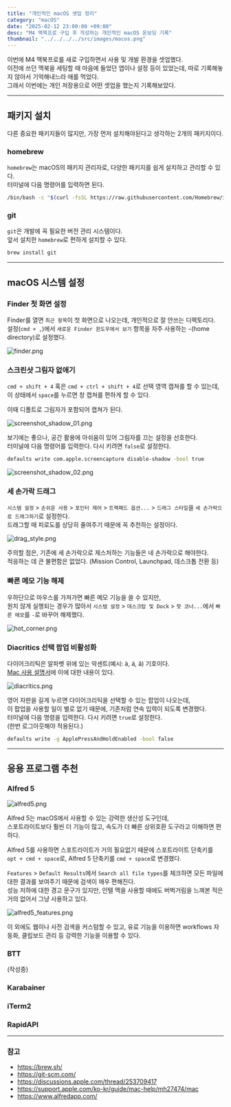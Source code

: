 ```yaml
---
title: "개인적인 macOS 셋업 정리"
category: "macOS"
date: "2025-02-12 23:00:00 +09:00"
desc: "M4 맥북프로 구입 후 작성하는 개인적인 macOS 온보딩 기록"
thumbnail: "../../../../src/images/macos.png"
---
```


이번에 M4 맥북프로를 새로 구입하면서 사용 및 개발 환경을 셋업했다.<br>
이전에 쓰던 맥북을 세팅할 때 마음에 들었던 앱이나 설정 등이 있었는데, 따로 기록해놓지 않아서 기억해내느라 애를 먹었다.<br>
그래서 이번에는 개인 저장용으로 어떤 셋업을 했는지 기록해보았다.

---

## 패키지 설치

다른 중요한 패키지들이 많지만, 가장 먼저 설치해야된다고 생각하는 2개의 패키지이다.

### homebrew

`homebrew`는 macOS의 패키지 관리자로, 다양한 패키지를 쉽게 설치하고 관리할 수 있다.<br>
터미널에 다음 명령어를 입력하면 된다.

```bash
/bin/bash -c "$(curl -fsSL https://raw.githubusercontent.com/Homebrew/install/HEAD/install.sh)"
```

### git

`git`은 개발에 꼭 필요한 버전 관리 시스템이다.<br>
앞서 설치한 `homebrew`로 편하게 설치할 수 있다.

```bash
brew install git
```

---

## macOS 시스템 설정

### Finder 첫 화면 설정

Finder를 열면 `최근 항목`이 첫 화면으로 나오는데, 개인적으로 잘 안쓰는 디렉토리다.<br>
설정(`cmd + ,`)에서 `새로운 Finder 윈도우에서 보기` 항목을 자주 사용하는 `~`(home directory)로 설정했다.

![finder.png](finder.png)

### 스크린샷 그림자 없애기

`cmd + shift + 4` 혹은 `cmd + ctrl + shift + 4`로 선택 영역 캡쳐를 할 수 있는데,<br>
이 상태에서 `space`를 누르면 창 캡쳐를 편하게 할 수 있다.

이때 디폴트로 그림자가 포함되어 캡쳐가 된다.

![screenshot_shadow_01.png](screenshot_shadow_01.png)

보기에는 좋으나, 공간 활용에 아쉬움이 있어 그림자를 끄는 설정을 선호한다.<br>
터미널에 다음 명령어를 입력한다. 다시 키려면 `false`로 설정한다.

```bash
defaults write com.apple.screencapture disable-shadow -bool true
```

![screenshot_shadow_02.png](screenshot_shadow_02.png)

### 세 손가락 드래그

`시스템 설정` > `손쉬운 사용` > `포인터 제어` > `트랙패드 옵션...` > `드래그 스타일`을 `세 손가락으로 드래그하기`로 설정한다.<br>
드래그할 때 피로도를 상당히 줄여주기 때문에 꼭 추천하는 설정이다.

![drag_style.png](drag_style.png)

주의할 점은, 기존에 세 손가락으로 제스처하는 기능들은 네 손가락으로 해야한다.<br>
적응하는 데 큰 불편함은 없었다. (Mission Control, Launchpad, 데스크톱 전환 등)

### 빠른 메모 기능 해제

우하단으로 마우스를 가져가면 빠른 메모 기능을 쓸 수 있지만,<br>
원치 않게 실행되는 경우가 많아서 `시스템 설정` > `데스크탑 및 Dock` > `핫 코너...`에서 `빠른 메모`를 `-`로 바꾸어 해제했다.

![hot_corner.png](hot_corner.png)

### Diacritics 선택 팝업 비활성화

다이어크리틱은 알파벳 위에 있는 악센트(예시: à, á, â) 기호이다.<br>
[Mac 사용 설명서](https://support.apple.com/ko-kr/guide/mac-help/mh27474/mac)에 이에 대한 내용이 있다.<br>

![diacritics.png](diacritics.png)

영어 자판을 길게 누르면 다이어크리틱을 선택할 수 있는 팝업이 나오는데,<br>
이 팝업을 사용할 일이 별로 없기 때문에, 기존처럼 연속 입력이 되도록 변경했다.<br>
터미널에 다음 명령을 입력한다. 다시 키려면 `true`로 설정한다.<br>
(한번 로그아웃해야 적용된다.)

```bash
defaults write -g ApplePressAndHoldEnabled -bool false
```

---

## 응용 프로그램 추천

### Alfred 5

![alfred5.png](alfred5.png)

Alfred 5는 macOS에서 사용할 수 있는 강력한 생산성 도구인데,<br>
스포트라이트보다 훨씬 더 기능이 많고, 속도가 더 빠른 상위호환 도구라고 이해하면 편하다.

Alfred 5를 사용하면 스포트라이트가 거의 필요없기 때문에 스포트라이트 단축키를 `opt + cmd + space`로, Alfred 5 단축키를 `cmd + space`로 변경했다.

`Features` > `Default Results`에서 `Search all file types`를 체크하면 모든 파일에 대한 결과를 보여주기 때문에 검색이 매우 편해진다.<br>
성능 저하에 대한 경고 문구가 있지만, 인텔 맥을 사용할 때에도 버벅거림을 느껴본 적은 거의 없어서 그냥 사용하고 있다.

![alfred5_features.png](alfred5_features.png)

이 외에도 웹이나 사전 검색을 커스텀할 수 있고, 유료 기능을 이용하면 workflows 자동화, 클립보드 관리 등 강력한 기능을 이용할 수 있다.

### BTT

(작성중)

### Karabainer

### iTerm2

### RapidAPI

---

### 참고

* https://brew.sh/
* https://git-scm.com/
* https://discussions.apple.com/thread/253709417
* https://support.apple.com/ko-kr/guide/mac-help/mh27474/mac
* https://www.alfredapp.com/